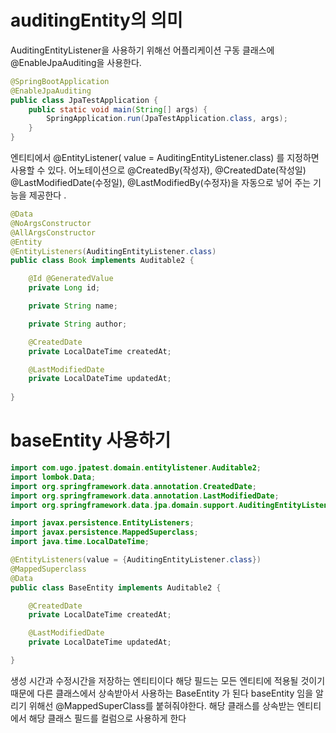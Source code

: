 # auditingEntity의 의미

 AuditingEntityListener을 사용하기 위해선 어플리케이션 구동 클래스에  @EnableJpaAuditing을 사용한다. 

```java
@SpringBootApplication
@EnableJpaAuditing
public class JpaTestApplication {
    public static void main(String[] args) {
        SpringApplication.run(JpaTestApplication.class, args);
    }
}
```

엔티티에서 @EntityListener( value = AuditingEntityListener.class) 를 지정하면 사용할 수 있다. 
어노테이션으로 @CreatedBy(작성자), @CreatedDate(작성일) @LastModifiedDate(수정일), @LastModifiedBy(수정자)을 자동으로 넣어 주는 기능을  제공한다 .  
```java
@Data
@NoArgsConstructor
@AllArgsConstructor
@Entity
@EntityListeners(AuditingEntityListener.class)
public class Book implements Auditable2 {

    @Id @GeneratedValue
    private Long id;

    private String name;

    private String author;

    @CreatedDate
    private LocalDateTime createdAt;

    @LastModifiedDate
    private LocalDateTime updatedAt;
    
}
```

# baseEntity 사용하기 

```java
import com.ugo.jpatest.domain.entitylistener.Auditable2;
import lombok.Data;
import org.springframework.data.annotation.CreatedDate;
import org.springframework.data.annotation.LastModifiedDate;
import org.springframework.data.jpa.domain.support.AuditingEntityListener;

import javax.persistence.EntityListeners;
import javax.persistence.MappedSuperclass;
import java.time.LocalDateTime;

@EntityListeners(value = {AuditingEntityListener.class})
@MappedSuperclass
@Data
public class BaseEntity implements Auditable2 {

    @CreatedDate
    private LocalDateTime createdAt;

    @LastModifiedDate
    private LocalDateTime updatedAt;

}
```
생성 시간과 수정시간을 저장하는 엔티티이다 해당 필드는 모든 엔티티에 적용될 것이기 때문에 다른 클래스에서 상속받아서 사용하는 BaseEntity 가 된다 baseEntity 임을 알리기 위해선 @MappedSuperClass를 붙혀줘야한다. 해당 클래스를 상속받는 엔티티에서 해당 클래스 필드를 컬럼으로 사용하게 한다
